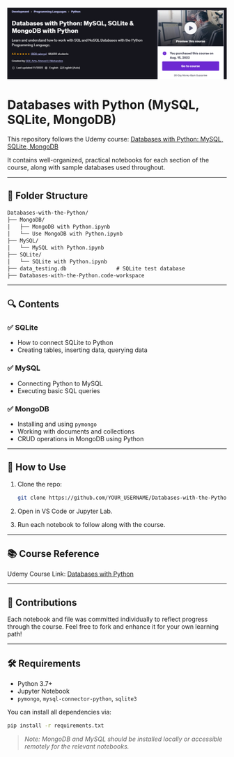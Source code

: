 ![course](https://github.com/1AyaNabil1/Databases-with-the-Python/blob/main/img/11.png)
# Databases with Python (MySQL, SQLite, MongoDB)

This repository follows the Udemy course:
[Databases with Python: MySQL, SQLite, MongoDB](https://www.udemy.com/course/databases-with-python-mysql-sqlite-mongodb-with-python/learn/lecture/29159188#overview)

It contains well-organized, practical notebooks for each section of the course, along with sample databases used throughout.

---

## 📁 Folder Structure

```
Databases-with-the-Python/
├── MongoDB/
│   ├── MongoDB with Python.ipynb
│   └── Use MongoDB with Python.ipynb
├── MySQL/
│   └── MySQL with Python.ipynb
├── SQLite/
│   └── SQLite with Python.ipynb
├── data_testing.db                # SQLite test database
├── Databases-with-the-Python.code-workspace
```

---

## 🔍 Contents

### ✅ SQLite

* How to connect SQLite to Python
* Creating tables, inserting data, querying data

### ✅ MySQL

* Connecting Python to MySQL
* Executing basic SQL queries

### ✅ MongoDB

* Installing and using `pymongo`
* Working with documents and collections
* CRUD operations in MongoDB using Python

---

## 🚀 How to Use

1. Clone the repo:

   ```bash
   git clone https://github.com/YOUR_USERNAME/Databases-with-the-Python.git
   ```
2. Open in VS Code or Jupyter Lab.
3. Run each notebook to follow along with the course.

---

## 📚 Course Reference

Udemy Course Link: [Databases with Python](https://www.udemy.com/course/databases-with-python-mysql-sqlite-mongodb-with-python/)

---

## 🧠 Contributions

Each notebook and file was committed individually to reflect progress through the course. Feel free to fork and enhance it for your own learning path!

---

## 🛠 Requirements

* Python 3.7+
* Jupyter Notebook
* `pymongo`, `mysql-connector-python`, `sqlite3`

You can install all dependencies via:

```bash
pip install -r requirements.txt
```

> *Note: MongoDB and MySQL should be installed locally or accessible remotely for the relevant notebooks.*
